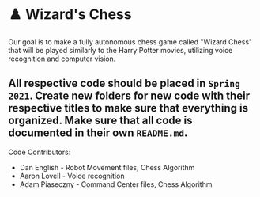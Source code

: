 # ♟️ Wizard's Chess

Our goal is to make a fully autonomous chess game called "Wizard Chess" that will be played similarly to the Harry Potter movies, utilizing voice recognition and computer vision.


All respective code should be placed in `Spring 2021`. Create new folders for new code with their respective titles to make sure that everything is organized. Make sure that all code is documented in their own `README.md`.
---

Code Contributors:
- Dan English - Robot Movement files, Chess Algorithm
- Aaron Lovell - Voice recognition
- Adam Piaseczny - Command Center files, Chess Algorithm
